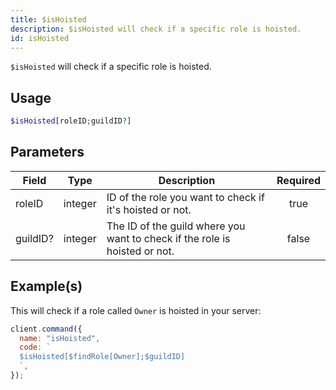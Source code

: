```yaml
---
title: $isHoisted
description: $isHoisted will check if a specific role is hoisted.
id: isHoisted
---
```


`$isHoisted` will check if a specific role is hoisted.

## Usage

```php
$isHoisted[roleID;guildID?]
```

## Parameters

| Field    | Type    | Description                                                                | Required |
| -------- | ------- | -------------------------------------------------------------------------- | :------: |
| roleID   | integer | ID of the role you want to check if it's hoisted or not.                   |   true   |
| guildID? | integer | The ID of the guild where you want to check if the role is hoisted or not. |  false   |

## Example(s)

This will check if a role called `Owner` is hoisted in your server:

```javascript
client.command({
  name: "isHoisted",
  code: `
  $isHoisted[$findRole[Owner];$guildID]
  `,
});
```
